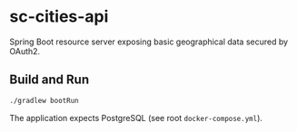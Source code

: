 # sc-cities-api

Spring Boot resource server exposing basic geographical data secured by OAuth2.

## Build and Run

```bash
./gradlew bootRun
```

The application expects PostgreSQL (see root `docker-compose.yml`).
